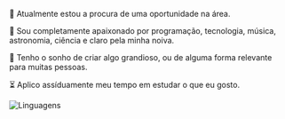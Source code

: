 💼 Atualmente estou a procura de uma oportunidade na área.
>
💜 Sou completamente apaixonado por programação, tecnologia, música, astronomia, ciência e claro pela minha noiva.
>
🎯 Tenho o sonho de criar algo grandioso, ou de alguma forma relevante para muitas pessoas.
>
⏳ Aplico assíduamente meu tempo em estudar o que eu gosto.

![Linguagens](https://github-readme-stats.vercel.app/api/top-langs/?username=WesleyTelesBenette&layout=donut&theme=midnight-purple)
